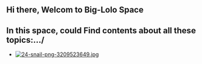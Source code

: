 ## Hi there, Welcom to Big-Lolo Space



## In this space, could Find contents about all these topics:.../
- [![24-snail-png-3209523649.jpg](https://i.postimg.cc/v85HkSMg/24-snail-png-3209523649.jpg)](https://postimg.cc/F1s4JpYN)





<!--- 🔭 I’m currently working on ...
- 🌱 I’m currently learning ...
- 👯 I’m looking to collaborate on ...
- 🤔 I’m looking for help with ...
- 💬 Ask me about ...
- 📫 How to reach me: ...
- 😄 Pronouns: ...
- ⚡ Fun fact: ...  -->

